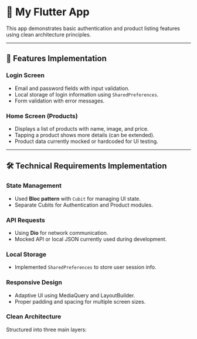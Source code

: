 # 📱 My Flutter App

This app demonstrates basic authentication and product listing features using clean architecture principles.

---

## 🔐 Features Implementation

### **Login Screen**
- Email and password fields with input validation.
- Local storage of login information using `SharedPreferences`.
- Form validation with error messages.

### **Home Screen (Products)**
- Displays a list of products with name, image, and price.
- Tapping a product shows more details (can be extended).
- Product data currently mocked or hardcoded for UI testing.

---

## 🛠️ Technical Requirements Implementation

### **State Management**
- Used **Bloc pattern** with `Cubit` for managing UI state.
- Separate Cubits for Authentication and Product modules.

### **API Requests**
- Using **Dio** for network communication.
- Mocked API or local JSON currently used during development.

### **Local Storage**
- Implemented `SharedPreferences` to store user session info.

### **Responsive Design**
- Adaptive UI using MediaQuery and LayoutBuilder.
- Proper padding and spacing for multiple screen sizes.

### **Clean Architecture**
Structured into three main layers:
